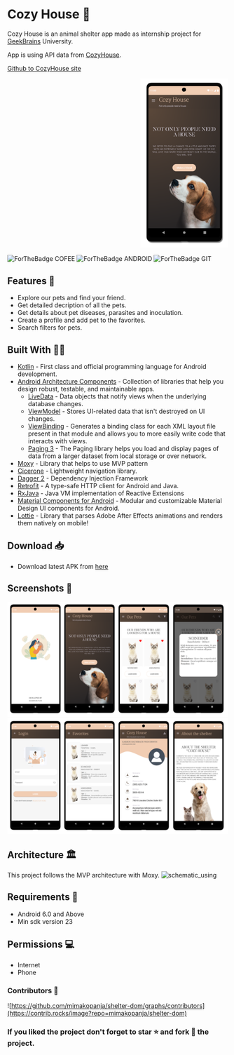# Cozy House 🏡

Cozy House is an animal shelter app made as internship project for [GeekBrains](https://gb.ru) University.

App is using API data from [CozyHouse](https://shelter.tpyii.com).

[Github to CozyHouse site](https://github.com/tpyii/shelter-dom)

<p align="right">
  <img src="assets/main.png" width="200" />
</p>


![ForTheBadge COFEE](https://forthebadge.com/images/badges/powered-by-coffee.svg)
![ForTheBadge ANDROID](https://forthebadge.com/images/badges/built-for-android.svg)
![ForTheBadge GIT](https://forthebadge.com/images/badges/uses-git.svg)
## Features 🦮

- Explore our pets and find your friend.
- Get detailed decription of all the pets.
- Get details about pet diseases, parasites and inoculation.
- Create a profile and add pet to the favorites.
- Search filters for pets.

## Built With 👷🏻

- [Kotlin](https://kotlinlang.org/) - First class and official programming language for Android development.
- [Android Architecture Components](https://developer.android.com/topic/libraries/architecture) - Collection of libraries that help you design robust, testable, and maintainable apps.
  - [LiveData](https://developer.android.com/topic/libraries/architecture/livedata) - Data objects that notify views when the underlying database changes.
  - [ViewModel](https://developer.android.com/topic/libraries/architecture/viewmodel) - Stores UI-related data that isn't destroyed on UI changes. 
  - [ViewBinding](https://developer.android.com/topic/libraries/view-binding) - Generates a binding class for each XML layout file present in that module and allows you to more easily write code that interacts with views.
  - [Paging 3](https://developer.android.com/topic/libraries/architecture/paging/v3-overview) - The Paging library helps you load and display pages of data from a larger dataset from local storage or over network. 
- [Moxy](https://github.com/Arello-Mobile/Moxy) - Library that helps to use MVP pattern
- [Cicerone](https://github.com/terrakok/Cicerone) -  Lightweight navigation library. 
- [Dagger 2](https://dagger.dev/) - Dependency Injection Framework
- [Retrofit](https://square.github.io/retrofit/) - A type-safe HTTP client for Android and Java.
- [RxJava](https://github.com/ReactiveX/RxJava) - Java VM implementation of Reactive Extensions
- [Material Components for Android](https://github.com/material-components/material-components-android) - Modular and customizable Material Design UI components for Android.
- [Lottie](https://github.com/airbnb/lottie-android) - Library that parses Adobe After Effects animations and renders them natively on mobile!

## Download 📥
- Download latest APK from [here](https://appsenjoy.com/files/6124ef3959314d3f9fd39c3f041e3009.apk)

## Screenshots 📸
![screenshot](assets/screenshots1.png)
![screenshot](assets/screenshots2.png)

## Architecture 🏛

This project follows the MVP architecture with Moxy.
![schematic_using](https://habrastorage.org/files/a2e/b51/8b4/a2eb518b465a4df9b47e68794519270d.gif)

## Requirements 📱
- Android 6.0 and Above
- Min sdk version 23

## Permissions 💻
- Internet
- Phone

### Contributors 💼
![https://github.com/mimakopanja/shelter-dom/graphs/contributors](https://contrib.rocks/image?repo=mimakopanja/shelter-dom)

### If you liked the project don't forget to star ⭐️ and fork 🍴  the project.



